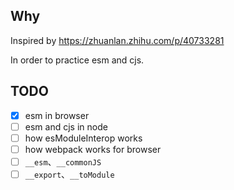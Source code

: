 ## Why

Inspired by https://zhuanlan.zhihu.com/p/40733281

In order to practice esm and cjs.

## TODO

- [x] esm in browser
- [ ] esm and cjs in node
- [ ] how esModuleInterop works
- [ ] how webpack works for browser
- [ ] `__esm`、`__commonJS`
- [ ] `__export`、`__toModule`
